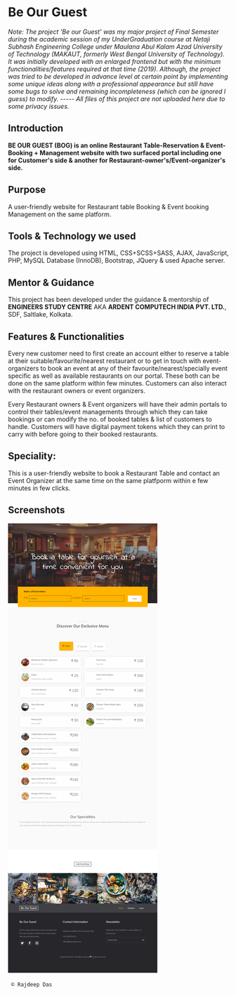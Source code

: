 # Be Our Guest


  
  *Note: The project 'Be our Guest' was my major project of Final Semester during the academic session of my UnderGraduation course at Netaji Subhash Engineering College under Maulana Abul Kalam Azad University of Technology (MAKAUT, formerly West Bengal University of Technology). It was initially developed with an enlarged frontend but with the minimum functionalities/features required at that time (2019). Although, the project was tried to be developed in advance level at certain point by implementing some unique ideas along with a professional appearance but still have some bugs to solve and remaining incompleteness (which can be ignored I guess) to modify. ----- All files of this project are not uploaded here due to some privacy issues.*
  



## Introduction

**BE OUR GUEST (BOG) is an online Restaurant Table-Reservation &  Event-Booking + Management website with two surfaced portal including one for Customer's side & another for Restaurant-owner's/Event-organizer's side.**

## Purpose

A user-friendly website for Restaurant table Booking & Event booking Management on the same platform.


## Tools & Technology we used

The project is developed using HTML, CSS+SCSS+SASS, AJAX, JavaScript, PHP, MySQL Database (InnoDB), Bootstrap, JQuery & used Apache server.

## Mentor & Guidance

This project has been developed under the guidance & mentorship of **ENGINEERS STUDY CENTRE** AKA **ARDENT COMPUTECH INDIA PVT. LTD.**, SDF, Saltlake, Kolkata. 

## Features & Functionalities

Every new customer need to first create an account either to reserve a table at their suitable/favourite/nearest restaurant or to get in touch with event-organizers to book an event at any of their favourite/nearest/specially event specific as well as available restaurants on our portal. These both can be done on the same platform within few minutes.
Customers can also interact with the restaurant owners or event organizers.


Every Restaurant owners & Event organizers will have their admin portals to control their tables/event managements through which they can take bookings or can modify the no. of booked tables & list of customers to handle.
Customers will have digital payment tokens which they can print to carry with before going to their booked restaurants.

## Speciality:

This is a user-friendly website to book a Restaurant Table and contact an Event Organizer at the same time on the same platfporm within e few minutes in few clicks.

## Screenshots

![This is an image](https://github.com/Rajspeaks/Be-Our-Guest/blob/main/screenshots/screenshot1.png)

<code> &copy; Rajdeep Das </code>
